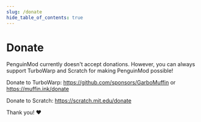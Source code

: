 ```yaml
---
slug: /donate
hide_table_of_contents: true
---
```


# Donate

PenguinMod currently doesn't accept donations. However, you can always support TurboWarp and Scratch for making PenguinMod possible!

Donate to TurboWarp: https://github.com/sponsors/GarboMuffin or https://muffin.ink/donate

Donate to Scratch: https://scratch.mit.edu/donate

Thank you! ❤️
